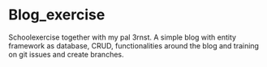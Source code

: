 # Blog_exercise
Schoolexercise together with my pal 3rnst. A simple blog with entity framework as database, CRUD, functionalities around the blog and training on git issues and create branches.
